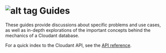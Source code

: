 # ![alt tag](images/guide_icon.png) Guides

These guides provide discussions about specific problems and use cases, as well as in-depth explorations of the important concepts behind the mechanics of a Cloudant database.

For a quick index to the Cloudant API, see the [API reference](api.html#-api-reference).
